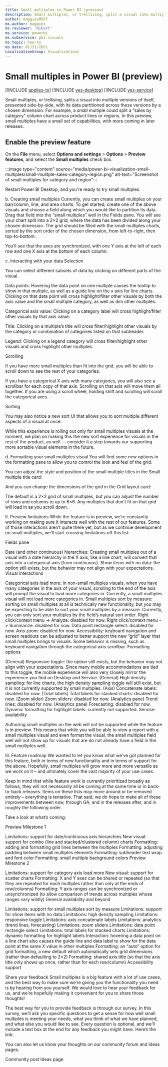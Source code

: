 ```yaml
---
title: Small multiples in Power BI (preview)
description: Small multiples, or trellising, split a visual into multiple versions of itself, presented side-by-side, with its data partitioned across these versions by a chosen dimension.
author: maggiesMSFT
ms.author: maggies
ms.reviewer: 'mihart'
ms.service: powerbi
ms.subservice: pbi-visuals
ms.topic: how-to
ms.date: 01/21/2021
LocalizationGroup: Visualizations
---
```

# Small multiples in Power BI (preview)

[!INCLUDE [applies-to](../includes/applies-to.md)] [!INCLUDE [yes-desktop](../includes/yes-desktop.md)] [!INCLUDE [yes-service](../includes/yes-service.md)]

Small multiples, or trellising, splits a visual into multiple versions of itself, presented side-by-side, with its data partitioned across these versions by a chosen dimension. For example, a small multiple could split a “sales by category” column chart across product lines or regions. In this preview, small multiples have a small set of capabilities, with more coming in later releases.

## Enable the preview feature

On the **File** menu, select **Options and settings** > **Options** > **Preview features**, and select the **Small multiples** check box.

:::image type="content" source="media/power-bi-visualization-small-multiples/small-mulitple-sales-category-region.png" alt-text="Screenshot of small multiples for category and region":::

Restart Power BI Desktop, and you're ready to try small multiples.

b. Creating small multiples
Currently, you can create small multiples on your bar/column, line, and area charts. To get started, create one of the above visuals and choose a field along which you would like to partition its data. Drag that field into the “small multiples” well in the Fields pane. You will see your chart split into a 2×2 grid, where the data has been divided along your chosen dimension. The grid should be filled with the small multiples charts, sorted by the sort order of the chosen dimension, from left-to-right, then top-to-bottom.



You’ll see that the axes are synchronized, with one Y axis at the left of each row and one X axis at the bottom of each column.

c. Interacting with your data
Selection

You can select different subsets of data by clicking on different parts of the visual.

Data points: Hovering the data point on one multiple causes the tooltip to show in that multiple, as well as a guide line on the x axis for line charts. Clicking on that data point will cross highlight/filter other visuals by both the axis value and the small multiple category, as well as dim other multiples.


Categorical axis value: Clicking on a category label will cross highlight/filter other visuals by that axis value.


Title: Clicking on a multiple’s title will cross filter/highlight other visuals by the category or combination of categories listed on that subheader.


Legend: Clicking on a legend category will cross filter/highlight other visuals and cross highlight other multiples.


Scrolling

If you have more small multiples than fit into the grid, you will be able to scroll down to see the rest of your categories.

If you have a categorical X axis with many categories, you will also see a scrollbar for each copy of that axis. Scrolling on that axis will move them all together. If you are using a scroll wheel, holding shift and scrolling will scroll the categorical axes.

Sorting

You may also notice a new sort UI that allows you to sort multiple different aspects of a visual at once:



While this experience is rolling out only for small multiples visuals at the moment, we plan on making this the new sort experience for visuals in the rest of the product, as well — consider it a step towards our supporting more sortable visual elements in the future.

d. Formatting your small multiples visual
You will find some new options in the formatting pane to allow you to control the look and feel of the grid.

You can adjust the style and position of the small multiple titles in the Small multiple title card:



And you can change the dimensions of the grid in the Grid layout card:



The default is a 2×2 grid of small multiples, but you can adjust the number of rows and columns to up to 6×6. Any multiples that don’t fit on that grid will load in as you scroll down.

II. Preview limitations
While the feature is in preview, we’re constantly working on making sure it interacts well with the rest of our features. Some of those interactions aren’t quite there yet, but as we continue development on small multiples, we’ll start crossing limitations off this list:

Fields pane

Date (and other continuous) hierarchies: Creating small multiples out of a visual with a date hierarchy in the X axis, like a line chart, will convert that axis into a categorical axis (from continuous).
Show items with no data: the option still exists, but the behavior may not align with your expectations.
Visual interactions

Categorical axis load more: in non-small multiples visuals, when you have many categories in the axis of your visual, scrolling to the end of the axis will prompt the visual to load more categories in. Currently, a small multiples visual will not load more categories in.
Small multiples sort by measure: sorting on small multiples at all is technically new functionality, but you may be expecting to be able to sort your small multiples by a measure. Currently, you can only sort your multiples by the field’s natural sort order.
Right click/context menu -> Analyze: disabled for now.
Right click/context menu -> Summarize: disabled for now.
Data point rectangle select: disabled for now.
Axis zoom: disabled for now.
Accessibility: keyboard navigation and screen readouts can be adjusted to better support the new “grid” layer that small multiples brings to visuals. Some behavior is missing, such as keyboard navigation through the categorical axis scrollbar.
Formatting options

(General) Responsive toggle: the option still exists, but the behavior may not align with your expectations. Since many mobile accommodations are tied to this toggle, the mobile experience will also very closely mirror the experience you find on Desktop and Service.
(General) High density sampling: for line charts, the high density sampling toggle will still exist, but it is not currently supported by small multiples.
(Axis) Concatenate labels: disabled for now.
(Total labels) Total labels for stacked charts: disabled for now.
(Zoom slider) Zoom sliders: disabled for now.
(Analytics pane) Trend lines: disabled for now.
(Analytics pane) Forecasting: disabled for now.
Dynamic formatting for highlight labels: currently not supported.
Service availability

Authoring small multiples on the web will not be supported while the feature is in preview. This means that while you will be able to view a report with a small multiples visual and even format the visual, the small multiples field well will not show up for visuals that are do not already have a field in the small multiples well.

III. Feature roadmap
We wanted to let you know what we’ve got planned for this feature, both in terms of new functionality and in terms of support for the above. Hopefully, small multiples will grow more and more versatile as we work on it – and ultimately cover the vast majority of your use cases.

Keep in mind that while feature work is currently prioritized broadly as follows, they will not necessarily all be coming at the same time or in back-to-back releases. Items on these lists may move around or be removed entirely – everything is tentative. That said, we do hope to make all of these improvements between now, through GA, and in the releases after, and in roughly the following order.

Take a look at what’s coming:

Preview Milestone 1

Limitations: support for date/continuous axis hierarchies
New visual: support for combo (line and stacked/clustered column) charts
Formatting: adding and formatting grid lines between the multiples
Formatting: adjusting padding between small multiples elements
Formatting: subheader text wrap and font color
Formatting: small multiple background colors
Preview Milestone 2

Limitations: support for category axis load more
New visual: support for scatter charts
Formatting: X and Y axes can be shared or repeated (so that they are repeated for each multiples rather than only at the ends of row/columns)
Formatting: Y axis ranges can be synchronized or unsynchronized (to allow comparison of trends across multiples whose ranges vary wildly)
General availability and beyond

Limitations: support for small multiples sort by measure
Limitations: support for show items with no data
Limitations: high density sampling
Limitations: responsive toggle
Limitations: axis concatenate labels
Limitations: analytics (trend lines, forecasting)
Limitations: zoom sliders
Limitations: data point rectangle select
Limitations: total labels for stacked charts
Limitations: dynamic formatting for highlight labels
Interaction: hovering a data point on a line chart also causes the guide line and data label to show for the data point at the same X value in other multiples
Formatting: an “auto” option for grid formatting, a new default which automatically sets grid dimensions (rather than defaulting to 2×2)
Formatting: shared axis title (so that the axis title only shows up once, rather than for each row/column)
Accessibility support

Share your feedback
Small multiples is a big feature with a lot of use cases, and the best way to make sure we’re giving you the functionality you need is by hearing from you yourself. We would love to hear your feedback for us, and we’re hopefully making it convenient for you to share those thoughts!

The best way for you to provide feedback is through our survey. In this survey, we’ll ask you specific questions to get a sense for how well small multiples is meeting your needs, what you think of what we have planned, and what else you would like to see. Every question is optional, and we’ll include a text box at the end for any feedback you might have. Here’s the link:

You can also let us know your thoughts on our community forum and Ideas pages.

Community post
Ideas page 


